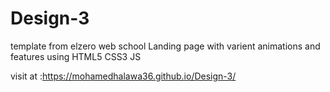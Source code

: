 # Design-3
template from elzero web school
Landing page with varient animations and features using HTML5 CSS3 JS


visit at :https://mohamedhalawa36.github.io/Design-3/
